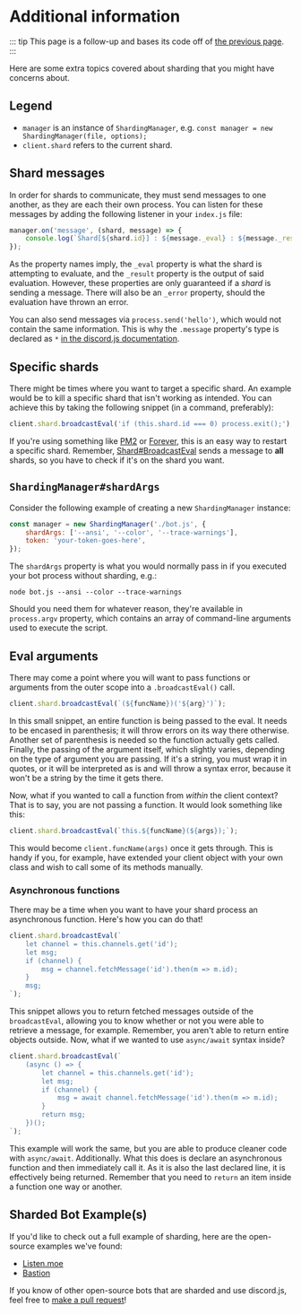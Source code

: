 # Additional information

::: tip
This page is a follow-up and bases its code off of [the previous page](/sharding/).
:::

Here are some extra topics covered about sharding that you might have concerns about.

## Legend

* `manager` is an instance of `ShardingManager`, e.g. `const manager = new ShardingManager(file, options);`
* `client.shard` refers to the current shard.

## Shard messages

In order for shards to communicate, they must send messages to one another, as they are each their own process. You can listen for these messages by adding the following listener in your `index.js` file:

```js
manager.on('message', (shard, message) => {
	console.log(`Shard[${shard.id}] : ${message._eval} : ${message._result}`);
});
```

As the property names imply, the `_eval` property is what the shard is attempting to evaluate, and the `_result` property is the output of said evaluation. However, these properties are only guaranteed if a _shard_ is sending a message. There will also be an `_error` property, should the evaluation have thrown an error.

You can also send messages via `process.send('hello')`, which would not contain the same information. This is why the `.message` property's type is declared as `*` [in the discord.js documentation](https://discord.js.org/#/docs/main/stable/class/Shard?scrollTo=e-message).

## Specific shards

There might be times where you want to target a specific shard. An example would be to kill a specific shard that isn't working as intended. You can achieve this by taking the following snippet (in a command, preferably):

```js
client.shard.broadcastEval('if (this.shard.id === 0) process.exit();');
```

If you're using something like [PM2](http://pm2.keymetrics.io/) or [Forever](https://github.com/foreverjs/forever), this is an easy way to restart a specific shard. Remember, [Shard#BroadcastEval](https://discord.js.org/#/docs/main/stable/class/ShardClientUtil?scrollTo=broadcastEval) sends a message to **all** shards, so you have to check if it's on the shard you want.

## `ShardingManager#shardArgs`

Consider the following example of creating a new `ShardingManager` instance:

```js
const manager = new ShardingManager('./bot.js', {
	shardArgs: ['--ansi', '--color', '--trace-warnings'],
	token: 'your-token-goes-here',
});
```

The `shardArgs` property is what you would normally pass in if you executed your bot process without sharding, e.g.:

```
node bot.js --ansi --color --trace-warnings
```

Should you need them for whatever reason, they're available in `process.argv` property, which contains an array of command-line arguments used to execute the script.

## Eval arguments

There may come a point where you will want to pass functions or arguments from the outer scope into a `.broadcastEval()` call.

```js
client.shard.broadcastEval(`(${funcName})('${arg}')`);
```

In this small snippet, an entire function is being passed to the eval. It needs to be encased in parenthesis; it will throw errors on its way there otherwise. Another set of parenthesis is needed so the function actually gets called. Finally, the passing of the argument itself, which slightly varies, depending on the type of argument you are passing. If it's a string, you must wrap it in quotes, or it will be interpreted as is and will throw a syntax error, because it won't be a string by the time it gets there.

Now, what if you wanted to call a function from *within* the client context? That is to say, you are not passing a function. It would look something like this:

```js
client.shard.broadcastEval(`this.${funcName}(${args});`);
```

This would become `client.funcName(args)` once it gets through. This is handy if you, for example, have extended your client object with your own class and wish to call some of its methods manually.

### Asynchronous functions

There may be a time when you want to have your shard process an asynchronous function. Here's how you can do that!

```js
client.shard.broadcastEval(`
	let channel = this.channels.get('id');
	let msg;
	if (channel) {
		msg = channel.fetchMessage('id').then(m => m.id);
	}
	msg;
`);
```

This snippet allows you to return fetched messages outside of the `broadcastEval`, allowing you to know whether or not you were able to retrieve a message, for example. Remember, you aren't able to return entire objects outside. Now, what if we wanted to use `async/await` syntax inside?

```js
client.shard.broadcastEval(`
	(async () => {
		let channel = this.channels.get('id');
		let msg;
		if (channel) {
			msg = await channel.fetchMessage('id').then(m => m.id);
		}
		return msg;
	})();
`);
```

This example will work the same, but you are able to produce cleaner code with `async/await`. Additionally. What this does is declare an asynchronous function and then immediately call it. As it is also the last declared line, it is effectively being returned. Remember that you need to `return` an item inside a function one way or another.

## Sharded Bot Example(s)

If you'd like to check out a full example of sharding, here are the open-source examples we've found:

* [Listen.moe](https://github.com/LISTEN-moe/discord-bot)
* [Bastion](https://github.com/TheBastionBot/Bastion)

If you know of other open-source bots that are sharded and use discord.js, feel free to [make a pull request](https://github.com/discordjs/guide/blob/master/guide/sharding/additional-information.md)!

